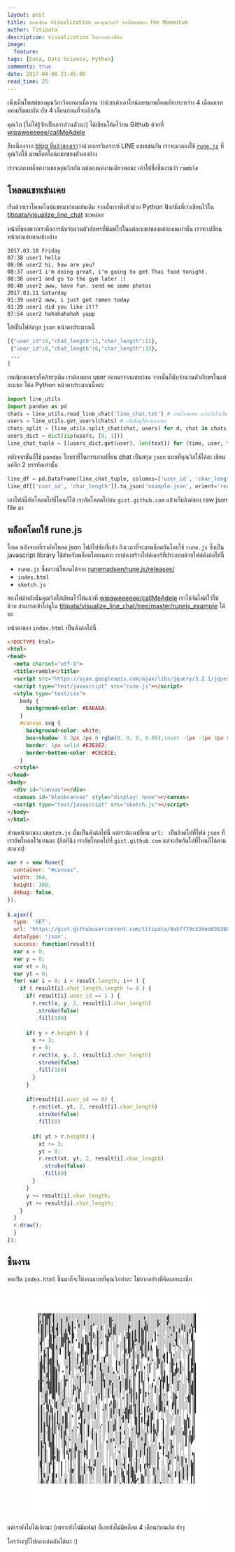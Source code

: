 ```yaml
---
layout: post
title: สอนเขียน visualization ของคุณวิภาวี จากโพสต์ของ the Momentum
author: Titipata
description: visualization ไม่ยากอย่างที่คิด
image:
  feature:
tags: [Data, Data Science, Python]
comments: true
date: 2017-04-08 21:45:00
read_time: 25
---
```


เพิ่งเห็นโพสต์ของคุณวิภาวีออกมาเมื่อวาน ว่าด้วยเค้าเอาไลน์แชทมาพล็อตเทียบระหว่าง 4 เดือนแรกตอนเริ่มคบกัน กับ 4 เดือนก่อนที่จะเลิกกัน

คุณวิภ (ไม่ได้รู้จักเป็นการส่วนตัวนะ) ได้เขียนโค้ดไว้บน Github ด้วยที่ [wipaweeeeee/callMeAdele](https://github.com/wipaweeeeee/callMeAdele)

สืบเนื่องจาก [blog ที่แล้วของเรา](http://tupleblog.github.io/visualize-line-chat/)ว่าด้วยการวิเคราะห์​ LINE แชทเช่นกัน เราจะมาลองใช้ [`rune.js`](http://runemadsen.github.io/rune.js/index.html) ที่คุณวิภใช้ มาพล็อตไลน์แชทของตัวเองบ้าง

เราจะลองพล็อตงานของคุณวิภกัน แต่ลองแค่งานเดียวพอนะ เค้าให้ชื่อชิ้นงานว่า `ramble`

## โหลดแชทเช่นเคย

เริ่มด้วยเราโหลดไลน์แชทมาก่อนเช่นเดิม จากนั้นเราพึ่งตัวช่วย Python ฟังก์ชันที่เราเขียนไว้ใน [titipata/visualize_line_chat](https://github.com/titipata/visualize_line_chat) ซะหน่อย

หน้าที่ของพวกเราคือการนับจำนวนตัวอักษรที่พิมพ์ไปในแต่ละแชทของแต่ละคนเท่านั้น
เราจะเปลี่ยนหน้าตาแชทตามข้างล่าง

```
2017.03.10 Friday
07:38 user1 hello
08:06 user2 hi, how are you?
08:37 user1 i'm doing great, i'm going to get Thai food tonight.
08:38 user1 and go to the gym later :)
08:40 user2 aww, have fun. send me some photos
2017.03.11 Saturday
01:39 user2 aww, i just got ramen today
01:39 user1 did you like it!?
07:54 user2 hahahahahah yupp
```

ให้เป็นไฟล์สกุล `json` หน้าตาประมาณนี้

```py
[{"user_id":0,"chat_length":2,"char_length":11},
 {"user_id":0,"chat_length":6,"char_length":33},
 ...
]
```

เทคนิกของเราก็คล้ายๆเดิม เราต้องแยก user ออกมาจากแชทก่อน จากนั้นก็นับจำนวนตัวอักษรในแต่ละแชท
โค้ด Python หน้าตาประมาณนี้หล่ะ

```py
import line_utils
import pandas as pd
chats = line_utils.read_line_chat('line_chat.txt') # อ่านไลน์แชท แล้วเก็บไว้เป็น python dictionary
users = line_utils.get_users(chats) # เก็บชื่อผู้ใช้งานออกมา
chats_split = [line_utils.split_chat(chat, users) for d, chat in chats['chats']] # แยกแชทออกมาเป็น (time, user, text)
users_dict = dict(zip(users, [0, 1]))
line_chat_tuple = [(users_dict.get(user), len(text)) for (time, user, text) in chats_split if users_dict.get(user) is not None]
```

หลังจากนั้นก็ใช้ `pandas` ไลบรารี่ในการเอาเปลี่ยน chat เป็นสกุล `json` แบบที่คุณวิภใช้ได้ละ
เขียนแค่อีก 2 บรรทัดเท่านั้น

```py
line_df = pd.DataFrame(line_chat_tuple, columns=['user_id', 'char_length'])
line_df[['user_id', 'char_length']].to_json('example.json', orient='records')
```

เอาไฟล์นี้อัพโหลดไปที่ไหนก็ได้ เราอัพโหลดไปบน `gist.github.com` แล้วเก็บลิงค์​ของ raw json file
มา

## พล็อตโดยใช้ rune.js

โอเค หลังจากที่เราอัพโหลด json ไฟล์ไปซักที่่แล้ว ถึงเวลาที่จะมาพล็อตกันโดยใช้ `rune.js` ซึ่งเป็น
javascript library ใช้สำหรับพล็อตโดยเฉพาะ เราต้องสร้างโฟล์เดอร์ที่ประกอบด้วยไฟล์​ดังต่อไปนี้

- `rune.js` ซึ่งดาวน์โหลดได้จาก [runemadsen/rune.js/releases/](https://github.com/runemadsen/rune.js/releases/tag/0.4.5)
- `index.html`
- `sketch.js`

สองไฟล์หลังนั้นคุณวิภได้เขียนไว้ให้แล้วที่ [wipaweeeeee/callMeAdele](https://github.com/wipaweeeeee/callMeAdele) เราได้จัดไฟล์ไว้ให้ด้วย
 สามารถเข้าไปดูใน
[titipata/visualize_line_chat/tree/master/runejs_example](https://github.com/titipata/visualize_line_chat/tree/master/runejs_example) ได้นะ

หน้าตาของ `index.html` เป็นดังต่อไปนี้

```html
<!DOCTYPE html>
<html>
<head>
  <meta charset="utf-8">
  <title>ramble</title>
  <script src="https://ajax.googleapis.com/ajax/libs/jquery/3.2.1/jquery.min.js"></script>
  <script type="text/javascript" src="rune.js"></script>
  <style type="text/css">
    body {
      background-color: #EAEAEA;
    }
    #canvas svg {
      background-color: white;
      box-shadow: 0 3px 2px 0 rgba(0, 0, 0, 0.06),inset -1px -1px 1px 0 rgba(0, 0, 0, 0.02);
      border: 1px solid #E2E2E2;
      border-bottom-color: #CECECE;
    }
  </style>
</head>
<body>
  <div id="canvas"></div>
  <canvas id="blankcanvas" style="display: none"></canvas>
  <script type="text/javascript" src="sketch.js"></script>
</body>
</html>
```

ส่วนหน้าตาของ `sketch.js` นั้นเป็นดังต่อไปนี้ แต่เราต้องเปลี่ยน `url: ` เป็นลิงค์ไปที่ไฟล์ `json` ที่เราอัพโหลดไว้แทนนะ (อีกทีนึง เราอัพโหลดไปที่ `gist.github.com` แต่จะอัพกันไปที่ไหนก็ได้ตามสะดวก)

```javascript
var r = new Rune({
  container: "#canvas",
  width: 380,
  height: 380,
  debug: false,
});

$.ajax({
  type: 'GET',
  url: "https://gist.githubusercontent.com/titipata/9a5ff79c53dedd36368388a72bd72db7/raw/3fa3048b830365d468c04a3e321770c2de9684a5/example.json",
  dataType: 'json',
  success: function(result){
  var x = 0;
  var y = 0;
  var xt = 0;
  var yt = 0;
  for( var i = 0; i < result.length; i++ ) {
    if ( result[i].chat_length.length != 0 ) {
      if( result[i].user_id == 1 ) {
        r.rect(x, y, 2, result[i].char_length)
         .stroke(false)
         .fill(180)

      if( y > r.height ) {
        x += 3;
        y = 0;
        r.rect(x, y, 2, result[i].char_length)
         .stroke(false)
         .fill(180)
        }
      }

      if(result[i].user_id == 0) {
        r.rect(xt, yt, 2, result[i].char_length)
         .stroke(false)
         .fill(0)

        if( yt > r.height) {
          xt += 3;
          yt = 0;
          r.rect(xt, yt, 2, result[i].char_length)
           .stroke(false)
           .fill(0)
        }
      }
      y += result[i].char_length;
      yt += result[i].char_length;
    }
  }
  r.draw();
  }
});
```

## ชิ้นงาน

พอเปิด `index.html` ขึ้นมาก็จะได้งานแบบที่คุณวิภทำละ ไม่ยากอย่่างที่คิดเลยนะเนี่ย

<figure><center>
  <img width="auto" src="/images/post/line/ramble_plot.png" data-action="zoom"/>
</center></figure>

แต่เรายังไม่ได้เลิกนะ (เพราะยังไม่มีแฟน) ก็เลยยังไม่มีพล็อต 4 เดือนก่อนเลิก ฮ่าๆ

ใครว่างๆก็ไปลองเล่นกันได้นะ :)
